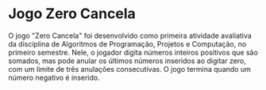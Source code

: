 # Jogo Zero Cancela
O jogo "Zero Cancela" foi desenvolvido como primeira atividade avaliativa da disciplina de Algoritmos de Programação, Projetos e Computação, no primeiro semestre. Nele, o jogador digita números inteiros positivos que são somados, mas pode anular os últimos números inseridos ao digitar zero, com um limite de três anulações consecutivas. O jogo termina quando um número negativo é inserido.

